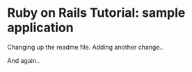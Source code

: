 # Ruby on Rails Tutorial: sample application

Changing up the readme file.
Adding another change..

And again..